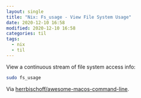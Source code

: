```yaml
---
layout: single
title: "Nix: Fs_usage - View File System Usage"
date: 2020-12-10 16:58
modified: 2020-12-10 16:58
categories: til
tags:
  - nix
  - til
---
```


View a continuous stream of file system access info:

```bash
sudo fs_usage
```

Via
[herrbischoff/awesome-macos-command-line](https://github.com/herrbischoff/awesome-macos-command-line#files-disks-and-volumes).
